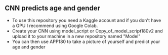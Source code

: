 ## CNN predicts age and gender
- To use this repository you need a Kaggle account and if you don't have a GPU I recommend using Google Colab.
- Create your CNN using model_script or Copy_of_model_script180v2 and upload it to your machine in a new repository named "Model"
- You can then use APP180 to take a picture of yourself and predict your age and gender
